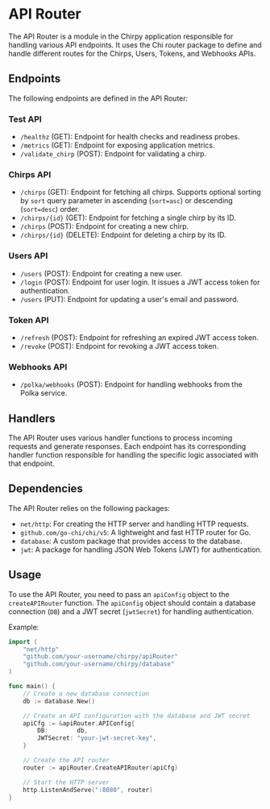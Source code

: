 # API Router

The API Router is a module in the Chirpy application responsible for handling various API endpoints. It uses the Chi router package to define and handle different routes for the Chirps, Users, Tokens, and Webhooks APIs.

## Endpoints

The following endpoints are defined in the API Router:

### Test API

- `/healthz` (GET): Endpoint for health checks and readiness probes.
- `/metrics` (GET): Endpoint for exposing application metrics.
- `/validate_chirp` (POST): Endpoint for validating a chirp.

### Chirps API

- `/chirps` (GET): Endpoint for fetching all chirps. Supports optional sorting by `sort` query parameter in ascending (`sort=asc`) or descending (`sort=desc`) order.
- `/chirps/{id}` (GET): Endpoint for fetching a single chirp by its ID.
- `/chirps` (POST): Endpoint for creating a new chirp.
- `/chirps/{id}` (DELETE): Endpoint for deleting a chirp by its ID.

### Users API

- `/users` (POST): Endpoint for creating a new user.
- `/login` (POST): Endpoint for user login. It issues a JWT access token for authentication.
- `/users` (PUT): Endpoint for updating a user's email and password.

### Token API

- `/refresh` (POST): Endpoint for refreshing an expired JWT access token.
- `/revoke` (POST): Endpoint for revoking a JWT access token.

### Webhooks API

- `/polka/webhooks` (POST): Endpoint for handling webhooks from the Polka service.

## Handlers

The API Router uses various handler functions to process incoming requests and generate responses. Each endpoint has its corresponding handler function responsible for handling the specific logic associated with that endpoint.

## Dependencies

The API Router relies on the following packages:

- `net/http`: For creating the HTTP server and handling HTTP requests.
- `github.com/go-chi/chi/v5`: A lightweight and fast HTTP router for Go.
- `database`: A custom package that provides access to the database.
- `jwt`: A package for handling JSON Web Tokens (JWT) for authentication.

## Usage

To use the API Router, you need to pass an `apiConfig` object to the `createAPIRouter` function. The `apiConfig` object should contain a database connection (`DB`) and a JWT secret (`jwtSecret`) for handling authentication.

Example:

```go
import (
	"net/http"
	"github.com/your-username/chirpy/apiRouter"
	"github.com/your-username/chirpy/database"
)

func main() {
	// Create a new database connection
	db := database.New()

	// Create an API configuration with the database and JWT secret
	apiCfg := &apiRouter.APIConfig{
		DB:        db,
		JWTSecret: "your-jwt-secret-key",
	}

	// Create the API router
	router := apiRouter.CreateAPIRouter(apiCfg)

	// Start the HTTP server
	http.ListenAndServe(":8080", router)
}

